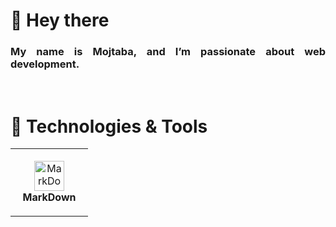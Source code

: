 # 👋 Hey there

<div align="justify">
<h3>My name is Mojtaba, and I’m passionate about web development.</h3>
</div>
<br>

# 🔧 Technologies & Tools

<table>
    <td align="center" height="108" width="108">
      <img
        src="https://www.markdownguide.org/assets/images/markdown-mark-white.svg"
        width="48"
        height="48"
        alt="MarkDown-language"
      />
      <br>
        <strong>MarkDown</strong>
    </td>
  </tr>
</table>

